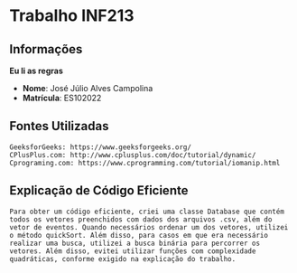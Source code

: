 # Trabalho INF213
## Informações
**Eu li as regras**
 - **Nome**: José Júlio Alves Campolina 
 - **Matrícula**: ES102022
## Fontes Utilizadas
    GeeksforGeeks: https://www.geeksforgeeks.org/
    CPlusPlus.com: http://www.cplusplus.com/doc/tutorial/dynamic/
    Cprograming.com: https://www.cprogramming.com/tutorial/iomanip.html
## Explicação de Código Eficiente
    Para obter um código eficiente, criei uma classe Database que contém todos os vetores preenchidos com dados dos arquivos .csv, além do vetor de eventos. Quando necessários ordenar um dos vetores, utilizei o método quickSort. Além disso, para casos em que era necessário realizar uma busca, utilizei a busca binária para percorrer os vetores. Além disso, evitei utilizar funções com complexidade quadráticas, conforme exigido na explicação do trabalho.